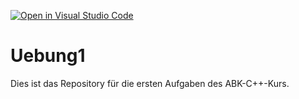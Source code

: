 [![Open in Visual Studio Code](https://classroom.github.com/assets/open-in-vscode-f059dc9a6f8d3a56e377f745f24479a46679e63a5d9fe6f495e02850cd0d8118.svg)](https://classroom.github.com/online_ide?assignment_repo_id=5967661&assignment_repo_type=AssignmentRepo)
# Uebung1

Dies ist das Repository für die ersten Aufgaben des ABK-C++-Kurs.
